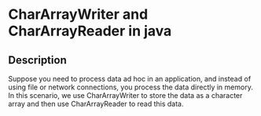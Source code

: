 # CharArrayWriter and CharArrayReader in java
## Description
Suppose you need to process data ad hoc in an application, 
and instead of using file or network connections, 
you process the data directly in memory. 
In this scenario, we use CharArrayWriter to store the data as a 
character array and then use CharArrayReader to read this data.

